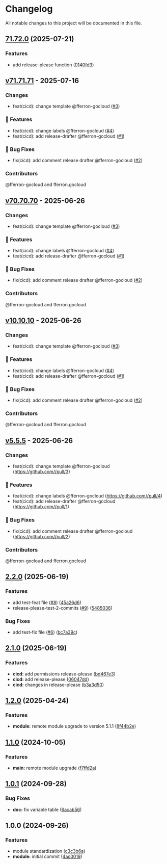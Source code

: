 # Changelog

All notable changes to this project will be documented in this file.

## [71.72.0](https://github.com/gocloudLa/terraform-aws-first-module/compare/v71.71.71...v71.72.0) (2025-07-21)


### Features

* add release-please function ([0140fd3](https://github.com/gocloudLa/terraform-aws-first-module/commit/0140fd37918d9ac7486f2205c84b653c82647cbe))

## [v71.71.71](https://github.com/gocloudLa/terraform-aws-first-module/compare/v70.70.70...v71.71.71) - 2025-07-16

### Changes

- feat(cicd): change template @fferron-gocloud ([#3](https://github.com/gocloudLa/terraform-aws-first-module/pull/3))

### 🚀 Features

- feat(cicd): change labels @fferron-gocloud ([#4](https://github.com/gocloudLa/terraform-aws-first-module/pull/4))
- feat(cicd): add release-drafter @fferron-gocloud ([#1](https://github.com/gocloudLa/terraform-aws-first-module/pull/1))

### 🐛 Bug Fixes

- fix(cicd): add comment release drafter @fferron-gocloud ([#2](https://github.com/gocloudLa/terraform-aws-first-module/pull/2))

### Contributors

@fferron-gocloud and fferron.gocloud

## [v70.70.70](https://github.com/gocloudLa/terraform-aws-first-module/compare/v10.10.10...v70.70.70) - 2025-06-26

### Changes

- feat(cicd): change template @fferron-gocloud ([#3](https://github.com/gocloudLa/terraform-aws-first-module/pull/3))

### 🚀 Features

- feat(cicd): change labels @fferron-gocloud ([#4](https://github.com/gocloudLa/terraform-aws-first-module/pull/4))
- feat(cicd): add release-drafter @fferron-gocloud ([#1](https://github.com/gocloudLa/terraform-aws-first-module/pull/1))

### 🐛 Bug Fixes

- fix(cicd): add comment release drafter @fferron-gocloud ([#2](https://github.com/gocloudLa/terraform-aws-first-module/pull/2))

### Contributors

@fferron-gocloud and fferron.gocloud

## [v10.10.10](https://github.com/gocloudLa/terraform-aws-first-module/compare/v5.5.5...v10.10.10) - 2025-06-26

### Changes

- feat(cicd): change template @fferron-gocloud ([#3](https://github.com//pull/3))

### 🚀 Features

- feat(cicd): change labels @fferron-gocloud ([#4](https://github.com//pull/4))
- feat(cicd): add release-drafter @fferron-gocloud ([#1](https://github.com//pull/1))

### 🐛 Bug Fixes

- fix(cicd): add comment release drafter @fferron-gocloud ([#2](https://github.com//pull/2))

### Contributors

@fferron-gocloud and fferron.gocloud

## [v5.5.5](https://github.com/gocloudLa/terraform-aws-first-module/compare/v2.2.0...v5.5.5) - 2025-06-26

### Changes

- feat(cicd): change template @fferron-gocloud (https://github.com//pull/3)

### 🚀 Features

- feat(cicd): change labels @fferron-gocloud (https://github.com//pull/4)
- feat(cicd): add release-drafter @fferron-gocloud (https://github.com//pull/1)

### 🐛 Bug Fixes

- fix(cicd): add comment release drafter @fferron-gocloud (https://github.com//pull/2)

### Contributors

@fferron-gocloud and fferron.gocloud

## [2.2.0](https://github.com/gocloudLa/terraform-aws-first-module/compare/v2.1.0...v2.2.0) (2025-06-19)

### Features

* add test-feat file ([#8](https://github.com/gocloudLa/terraform-aws-first-module/issues/8)) ([45a26d6](https://github.com/gocloudLa/terraform-aws-first-module/commit/45a26d6ee4da21418257e3c8a3b20542b882add5))
* release-please-test-2-commits ([#9](https://github.com/gocloudLa/terraform-aws-first-module/issues/9)) ([5485036](https://github.com/gocloudLa/terraform-aws-first-module/commit/54850366d4b0fb8cb5241902df61ac81286c1377))

### Bug Fixes

* add test-fix file ([#6](https://github.com/gocloudLa/terraform-aws-first-module/issues/6)) ([bc7a39c](https://github.com/gocloudLa/terraform-aws-first-module/commit/bc7a39c7ffde272091f8400e336e8dd1fe56f78f))

## [2.1.0](https://github.com/gocloudLa/terraform-aws-first-module/compare/v2.0.0...v2.1.0) (2025-06-19)

### Features

* **cicd:** add permissions release-please ([bd467e3](https://github.com/gocloudLa/terraform-aws-first-module/commit/bd467e3c8902991be68d60f6f6ad75af169ab11e))
* **cicd:** add release-please ([06047dd](https://github.com/gocloudLa/terraform-aws-first-module/commit/06047dd7215780e9e0297219e1641deb070de4f9))
* **cicd:** changes in release-please ([b3a3d50](https://github.com/gocloudLa/terraform-aws-first-module/commit/b3a3d50e5481b8a3a94522511eea481a17e01391))

## [1.2.0](https://gitlab.com/espinlabs/gocloud/infrastructure-engine/global-modules/foundation/modules/aws/wrapper_acm/compare/v1.1.0...v1.2.0) (2025-04-24)

### Features

* **module:** remote module upgrade to version 5.1.1 ([8f44b2e](https://github.com/gocloudLa/terraform-aws-first-module/commit/8f44b2e6868aa0b72d537000c88e9cbee85e21e5))

## [1.1.0](https://github.com/gocloudLa/terraform-aws-first-module/compare/v1.0.1...v1.1.0) (2024-10-05)

### Features

* **main:** remote module upgrade ([f7ffd2a](https://github.com/gocloudLa/terraform-aws-first-module/commit/f7ffd2a2690e63d17e982e49c2c0f8efe18eafc8))

## [1.0.1](https://github.com/gocloudLa/terraform-aws-first-module/compare/v1.0.0...v1.0.1) (2024-09-28)

### Bug Fixes

* **doc:** fix variable table ([6acab56](https://github.com/gocloudLa/terraform-aws-first-module/commit/6acab56174be2f4131c5c60cb1eb56cdc2a85521))

## 1.0.0 (2024-09-26)

### Features

* module standardization ([c3c3b6a](https://github.com/gocloudLa/terraform-aws-first-module/commit/c3c3b6a5893f28c5d95522c6b2fd23092366abb2))
* **module:** initial commit ([4ac0019](https://github.com/gocloudLa/terraform-aws-first-module/commit/4ac0019e3d52d9bc4ae49cdf003a930fd77e38b6))
